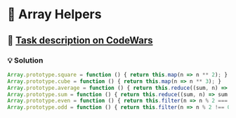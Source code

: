 # 📝 Array Helpers

## 🔗 [Task description on CodeWars](https://www.codewars.com/kata/525d50d2037b7acd6e000534)

### 💡 Solution

```javascript
Array.prototype.square = function () { return this.map(n => n ** 2); }
Array.prototype.cube = function () { return this.map(n => n ** 3); }
Array.prototype.average = function () { return this.reduce((sum, n) => sum + n, 0) / this.length; }
Array.prototype.sum = function () { return this.reduce((sum, n) => sum + n, 0); }
Array.prototype.even = function () { return this.filter(n => n % 2 === 0); }
Array.prototype.odd = function () { return this.filter(n => n % 2 !== 0); }
```
